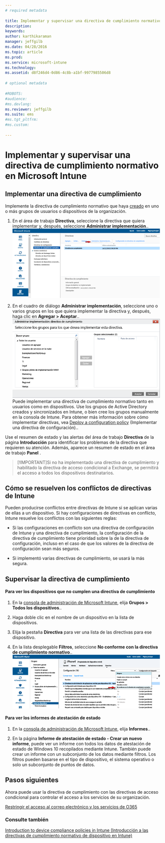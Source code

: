 ```yaml
---
# required metadata

title: Implementar y supervisar una directiva de cumplimiento normativo en Microsoft Intune | Microsoft Intune
description:
keywords:
author: karthikaraman
manager: jeffgilb
ms.date: 04/28/2016
ms.topic: article
ms.prod:
ms.service: microsoft-intune
ms.technology:
ms.assetid: d8f246d4-0d86-4c8b-a1bf-9977985506d8

# optional metadata

#ROBOTS:
#audience:
#ms.devlang:
ms.reviewer: jeffgilb
ms.suite: ems
#ms.tgt_pltfrm:
#ms.custom:

---
```


# Implementar y supervisar una directiva de cumplimiento normativo en Microsoft Intune
## Implementar una directiva de cumplimiento
Implemente la directiva de cumplimiento normativo que haya [creado](create-a-device-compliance-policy-in-microsoft-intune.md) en uno o más grupos de usuarios o dispositivos de la organización.

1.  En el área de trabajo **Directiva**, seleccione la directiva que quiera implementar y, después, seleccione **Administrar implementación**..
![Captura de pantalla de la página de directiva de cumplimiento normativo, donde se muestra la opción de menú Administrar implementación en la parte superior](./media/intune-sa-3c-deploy-compliance-policy2.png)

2.  En el cuadro de diálogo **Administrar implementación**, seleccione uno o varios grupos en los que quiera implementar la directiva y, después, haga clic en **Agregar > Aceptar**..
![Captura de pantalla del cuadro de diálogo Administrar implementación](./media/intune-sa-3d-deploy-compliance-policy3-Manage.png)
Puede implementar una directiva de cumplimiento normativo tanto en usuarios como en dispositivos. Use los grupos de Active Directory creados y sincronizados en Intune, o bien cree los grupos manualmente en la consola de Intune. Para obtener más información sobre cómo implementar directivas, vea [Deploy a configuration policy](manage-settings-and-features-on-your-devices-with-microsoft-intune-policies.md) (Implementar una directiva de configuración)..

Use el resumen de estado y las alertas del área de trabajo **Directiva** de la página **Introducción** para identificar los problemas de la directiva que requieren su atención. Además, aparece un resumen de estado en el área de trabajo **Panel** .

> [!IMPORTANT]Si no ha implementado una directiva de cumplimiento y habilitado la directiva de acceso condicional a Exchange, se permitirá el acceso a todos los dispositivos destinatarios.

## Cómo se resuelven los conflictos de directivas de Intune
Pueden producirse conflictos entre directivas de Intune si se aplican varias de ellas a un dispositivo. Si hay configuraciones de directivas en conflicto, Intune resuelve los conflictos con las siguientes reglas:

-   Si las configuraciones en conflicto son una directiva de configuración de Intune y una directiva de cumplimiento, la configuración de la directiva de cumplimiento tiene prioridad sobre la de la directiva de configuración, incluso en el caso de que los valores de la directiva de configuración sean más seguros.

-   Si implementó varias directivas de cumplimiento, se usará la más segura.

## Supervisar la directiva de cumplimiento

#### Para ver los dispositivos que no cumplen una directiva de cumplimiento

1.  En la [consola de administración de Microsoft Intune](https://manage.microsoft.com), elija **Grupos > Todos los dispositivos**..

2.  Haga doble clic en el nombre de un dispositivo en la lista de dispositivos.

3.  Elija la pestaña **Directiva** para ver una lista de las directivas para ese dispositivo.

4.  En la lista desplegable **Filtros**, seleccione **No conforme con la directiva de cumplimiento normativo**..
![Captura de pantalla que muestra la lista de opciones de la lista de filtros](./media/intune-sa-3e-view-device-noncompliance.png)

#### Para ver los informes de atestación de estado

1.  En la [consola de administración de Microsoft Intune](https://manage.microsoft.com), elija **Informes**..

2.  En la página **Informe de atestación de estado - Crear un nuevo informe**, puede ver un informe con todos los datos de atestación de estado de Windows 10 recopilados mediante Intune. También puede crear un informe con un subconjunto de los datos mediante filtros. Los filtros pueden basarse en el tipo de dispositivo, el sistema operativo o solo un subconjunto de puntos de datos.


## Pasos siguientes
Ahora puede usar la directiva de cumplimiento con las directivas de acceso condicional para controlar el acceso a los servicios de su organización.

[Restringir el acceso al correo electrónico y los servicios de O365](restrict-access-to-email-and-o365-services-with-microsoft-intune.md)


### Consulte también
[Introduction to device compliance policies in Intune (Introducción a las directivas de cumplimiento normativo de dispositivo en Intune)](introduction-to-device-compliance-policies-in-microsoft-intune.md)


<!--HONumber=May16_HO1-->


